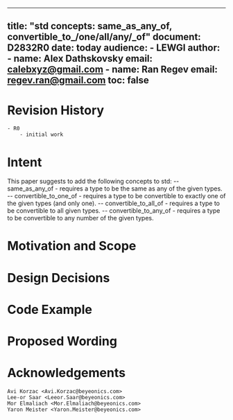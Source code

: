 
---
title: "std concepts: same_as_any_of, convertible_to_/one/all/any/_of"
document: D2832R0
date: today
audience: 
    - LEWGI
author:
    - name: Alex Dathskovsky
      email: <calebxyz@gmail.com>
    - name: Ran Regev
      email: <regev.ran@gmail.com>
toc: false
---   

# Revision History
    - R0
        - initial work

# Intent
This paper suggests to add the following concepts to std:
-- same_as_any_of - requires a type to be the same as any of the given types.
-- convertible_to_one_of - requires a type to be convertible to exactly one of the given types (and only one).
-- convertible_to_all_of - requires a type to be convertible to all given types.
-- convertible_to_any_of - requires a type to be convertible to any number of the given types.

# Motivation and Scope

# Design Decisions

# Code Example

# Proposed Wording 

# Acknowledgements
    Avi Korzac <Avi.Korzac@beyeonics.com> 
    Lee-or Saar <Leeor.Saar@beyeonics.com>
    Mor Elmaliach <Mor.Elmaliach@beyeonics.com>
    Yaron Meister <Yaron.Meister@beyeonics.com> 
